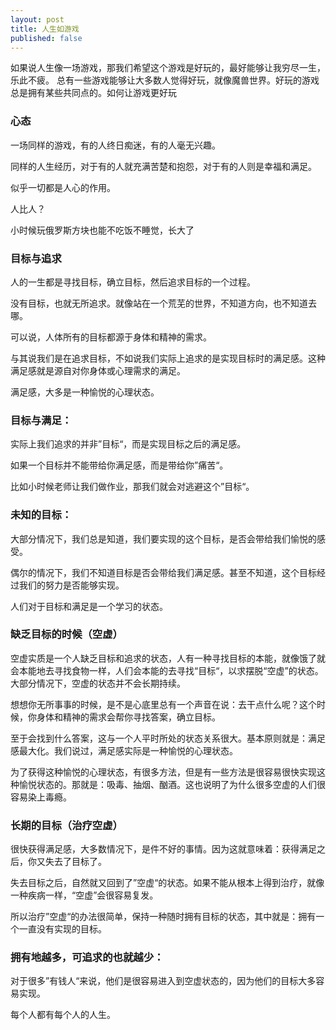 ```yaml
---
layout: post
title: 人生如游戏
published: false
---
```


如果说人生像一场游戏，那我们希望这个游戏是好玩的，最好能够让我穷尽一生，乐此不疲。
总有一些游戏能够让大多数人觉得好玩，就像魔兽世界。好玩的游戏总是拥有某些共同点的。如何让游戏更好玩

### 心态

一场同样的游戏，有的人终日痴迷，有的人毫无兴趣。

同样的人生经历，对于有的人就充满苦楚和抱怨，对于有的人则是幸福和满足。

似乎一切都是人心的作用。

人比人？

小时候玩俄罗斯方块也能不吃饭不睡觉，长大了

### 目标与追求

人的一生都是寻找目标，确立目标，然后追求目标的一个过程。

没有目标，也就无所追求。就像站在一个荒芜的世界，不知道方向，也不知道去哪。

可以说，人体所有的目标都源于身体和精神的需求。

与其说我们是在追求目标，不如说我们实际上追求的是实现目标时的满足感。这种满足感就是源自对你身体或心理需求的满足。

满足感，大多是一种愉悦的心理状态。

### 目标与满足：

实际上我们追求的并非”目标“，而是实现目标之后的满足感。

如果一个目标并不能带给你满足感，而是带给你”痛苦“。

比如小时候老师让我们做作业，那我们就会对逃避这个”目标“。

### 未知的目标：

大部分情况下，我们总是知道，我们要实现的这个目标，是否会带给我们愉悦的感受。

偶尔的情况下，我们不知道目标是否会带给我们满足感。甚至不知道，这个目标经过我们的努力是否能够实现。

人们对于目标和满足是一个学习的状态。

### 缺乏目标的时候（空虚）

空虚实质是一个人缺乏目标和追求的状态，人有一种寻找目标的本能，就像饿了就会本能地去寻找食物一样，人们会本能的去寻找“目标“，以求摆脱“空虚”的状态。大部分情况下，空虚的状态并不会长期持续。

想想你无所事事的时候，是不是心底里总有一个声音在说：去干点什么呢？这个时候，你身体和精神的需求会帮你寻找答案，确立目标。

至于会找到什么答案，这与一个人平时所处的状态关系很大。基本原则就是：满足感最大化。我们说过，满足感实际是一种愉悦的心理状态。

为了获得这种愉悦的心理状态，有很多方法，但是有一些方法是很容易很快实现这种愉悦状态的。那就是：吸毒、抽烟、酗酒。这也说明了为什么很多空虚的人们很容易染上毒瘾。

### 长期的目标（治疗空虚）

很快获得满足感，大多数情况下，是件不好的事情。因为这就意味着：获得满足之后，你又失去了目标了。

失去目标之后，自然就又回到了”空虚“的状态。如果不能从根本上得到治疗，就像一种疾病一样，“空虚”会很容易复发。

所以治疗”空虚“的办法很简单，保持一种随时拥有目标的状态，其中就是：拥有一个一直没有实现的目标。

### 拥有地越多，可追求的也就越少：

对于很多”有钱人“来说，他们是很容易进入到空虚状态的，因为他们的目标大多容易实现。

每个人都有每个人的人生。
